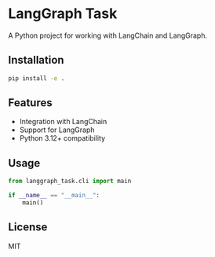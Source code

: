 # LangGraph Task

A Python project for working with LangChain and LangGraph.

## Installation

```bash
pip install -e .
```

## Features

- Integration with LangChain
- Support for LangGraph
- Python 3.12+ compatibility

## Usage

```python
from langgraph_task.cli import main

if __name__ == "__main__":
    main()
```

## License

MIT 